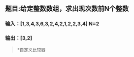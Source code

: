 ## 题目:给定整数数组，求出现次数前N个整数 ##

###  输入：[1,3,4,3,6,3,2,4,2,1,2,2,3,4]  N=2 ###

### 输出：[3,2] ###


> *自定义比较器


